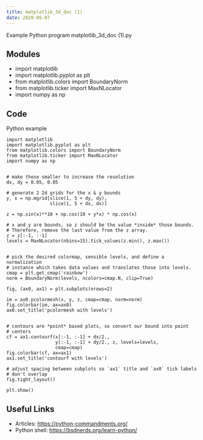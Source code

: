 ```yaml
---
title: matplotlib_3d_doc (1)
date: 2020-05-07
---
```

Example Python program matplotlib_3d_doc (1).py

## Modules

* import matplotlib
* import matplotlib.pyplot as plt
* from matplotlib.colors import BoundaryNorm
* from matplotlib.ticker import MaxNLocator
* import numpy as np

## Code

Python example

    import matplotlib
    import matplotlib.pyplot as plt
    from matplotlib.colors import BoundaryNorm
    from matplotlib.ticker import MaxNLocator
    import numpy as np
    
    
    # make these smaller to increase the resolution
    dx, dy = 0.05, 0.05
    
    # generate 2 2d grids for the x & y bounds
    y, x = np.mgrid[slice(1, 5 + dy, dy),
                    slice(1, 5 + dx, dx)]
    
    z = np.sin(x)**10 + np.cos(10 + y*x) * np.cos(x)
    
    # x and y are bounds, so z should be the value *inside* those bounds.
    # Therefore, remove the last value from the z array.
    z = z[:-1, :-1]
    levels = MaxNLocator(nbins=15).tick_values(z.min(), z.max())
    
    
    # pick the desired colormap, sensible levels, and define a normalization
    # instance which takes data values and translates those into levels.
    cmap = plt.get_cmap('rainbow')
    norm = BoundaryNorm(levels, ncolors=cmap.N, clip=True)
    
    fig, (ax0, ax1) = plt.subplots(nrows=2)
    
    im = ax0.pcolormesh(x, y, z, cmap=cmap, norm=norm)
    fig.colorbar(im, ax=ax0)
    ax0.set_title('pcolormesh with levels')
    
    
    # contours are *point* based plots, so convert our bound into point
    # centers
    cf = ax1.contourf(x[:-1, :-1] + dx/2.,
                      y[:-1, :-1] + dy/2., z, levels=levels,
                      cmap=cmap)
    fig.colorbar(cf, ax=ax1)
    ax1.set_title('contourf with levels')
    
    # adjust spacing between subplots so `ax1` title and `ax0` tick labels
    # don't overlap
    fig.tight_layout()
    
    plt.show()

## Useful Links

- Articles: https://python-commandments.org/
- Python shell: https://bsdnerds.org/learn-python/
